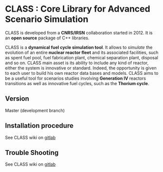 # CLASS : **C**ore **L**ibrary for **A**dvanced **S**cenario **S**imulation #
CLASS is developed from a **CNRS/IRSN** collaboration started in 2012.
It is an **open source** package of C++ libraries.

CLASS is a **dynamical fuel cycle simulation tool**. It allows to *simulate* 
the evolution of an entire **nuclear reactor fleet** and its associated 
facilities, such as spent fuel pool, fuel fabrication plant, chemical
separation plant, disposal and so on.
CLASS main asset is its ability to include any kind of reactor, either the 
system is innovative or standard. Indeed, the opportunity is given to each 
user to build his own reactor data bases and models. CLASS aims to be a useful
tool for scenarios studies involving **Generation IV** reactors transitions as
well as innovative fuel cycles, such as the **Thorium cycle**.

## Version
Master (development branch)

## Installation procedure
See CLASS wiki on [gitlab](https://gitlab.in2p3.fr/sens/class/wikis/install)

## Trouble Shooting
See CLASS wiki on [gitlab](https://gitlab.in2p3.fr/sens/class/wikis/trouble-shooting)
